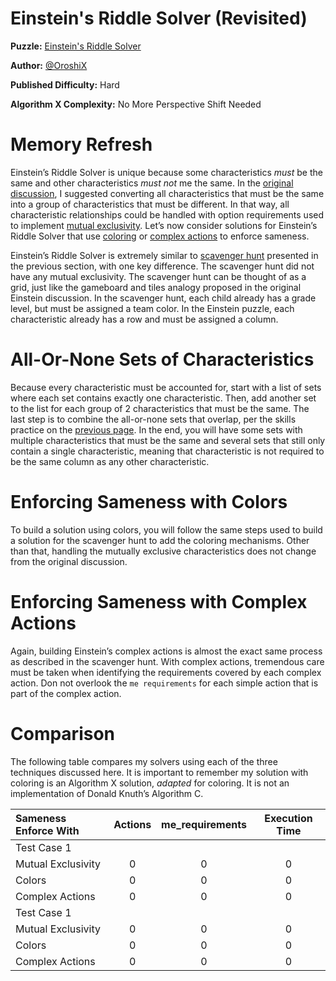 # Einstein's Riddle Solver (Revisited)

__Puzzle:__ [Einstein's Riddle Solver](https://www.codingame.com/training/hard/einsteins-riddle-solver)

__Author:__ [@OroshiX](https://www.codingame.com/profile/045d3b89723c9acafb728c9fd1d8cb297970931)

__Published Difficulty:__ Hard

__Algorithm X Complexity:__ No More Perspective Shift Needed

# Memory Refresh

Einstein’s Riddle Solver is unique because some characteristics _must_ be the same and other characteristics _must not_ me the same. In the [original discussion](einsteins-riddle-solver), I suggested converting all characteristics that must be the same into a group of characteristics that must be different. In that way, all characteristic relationships could be handled with option requirements used to implement [mutual exclusivity]( mutual-exclusivity). Let’s now consider solutions for Einstein’s Riddle Solver that use [coloring]( all-or-none-with-colors) or [complex actions](complex-actions) to enforce sameness.

Einstein’s Riddle Solver is extremely similar to [scavenger hunt](all-or-none-sets-of-events) presented in the previous section, with one key difference. The scavenger hunt did not have any mutual exclusivity. The scavenger hunt can be thought of as a grid, just like the gameboard and tiles analogy proposed in the original Einstein discussion. In the scavenger hunt, each child already has a grade level, but must be assigned a team color. In the Einstein puzzle, each characteristic already has a row and must be assigned a column.

# All-Or-None Sets of Characteristics

Because every characteristic must be accounted for, start with a list of sets where each set contains exactly one characteristic. Then, add another set to the list for each group of 2 characteristics that must be the same. The last step is to combine the all-or-none sets that overlap, per the skills practice on the [previous page](test-your-skills). In the end, you will have some sets with multiple characteristics that must be the same and several sets that still only contain a single characteristic, meaning that characteristic is not required to be the same column as any other characteristic.

# Enforcing Sameness with Colors

To build a solution using colors, you will follow the same steps used to build a solution for the scavenger hunt to add the coloring mechanisms. Other than that, handling the mutually exclusive characteristics does not change from the original discussion.

# Enforcing Sameness with Complex Actions

Again, building Einstein’s complex actions is almost the exact same process as described in the scavenger hunt. With complex actions, tremendous care must be taken when identifying the requirements covered by each complex action. Don not overlook the `me requirements` for each simple action that is part of the complex action.

# Comparison

The following table compares my solvers using each of the three techniques discussed here. It is important to remember my solution with coloring is an Algorithm X solution, _adapted_ for coloring. It is not an implementation of Donald Knuth’s Algorithm C.

| Sameness Enforce With | Actions | me_requirements | Execution Time |
|:------|:------:|:------:|:------:|
| Test Case 1 |  |  |  |
| Mutual Exclusivity | 0 | 0 | 0 |
| Colors | 0 | 0 | 0 |
| Complex Actions | 0 | 0 | 0 |
| Test Case 1 |  |  |  |
| Mutual Exclusivity | 0 | 0 | 0 |
| Colors | 0 | 0 | 0 |
| Complex Actions | 0 | 0 | 0 |
